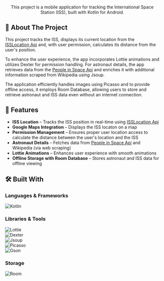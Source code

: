 <p align="center">
    This project is a mobile application for tracking the International Space Station (ISS), built with Kotlin for Android.  
</p>

## 📌 About The Project  

This project tracks the ISS, displays its current location from the [ISSLocation Api](https://api.wheretheiss.at/v1/satellites/25544) and, with user permission, calculates its distance from the user's position.

To enhance the user experience, the app incorporates Lottie animations and utilizes Dexter for permission handling. 
For astronaut details, the app retrieves data from the 
[People in Space Api](https://corquaid.github.io/international-space-station-APIs/JSON/people-in-space.json) and enriches it with additional information scraped from Wikipedia using Jsoup.

The application efficiently handles images using Picasso and to provide offline access, it employs Room Database, allowing users to store and retrieve astronaut and ISS data even without an internet connection. 

## 🚀 Features  
- **ISS Location** – Tracks the ISS position in real-time using [ISSLocation Api](https://api.wheretheiss.at/v1/satellites/25544)
- **Google Maps Integration** – Displays the ISS locaton on a map
- **Permission Management** – Ensures proper user location access to calculate the distance between the user's location and the ISS
- **Astronaut Details** – Fetches data from [People in Space Api](https://corquaid.github.io/international-space-station-APIs/JSON/people-in-space.json) and Wikipedia (via web scraping)
- **Lottie Animations** – Enhances user experience with smooth animations
- **Offline Storage with Room Database** – Stores astronaut and ISS data for offline viewing

## 🛠 Built With  

### **Languages & Frameworks**  
![Kotlin](https://img.shields.io/badge/Kotlin-%230095D5.svg?style=for-the-badge&logo=kotlin&logoColor=white)  

### **Libraries & Tools**  
![Lottie](https://img.shields.io/badge/Lottie-Animations-orange?style=for-the-badge)  
![Dexter](https://img.shields.io/badge/Dexter-Permissions-red?style=for-the-badge)  
![Jsoup](https://img.shields.io/badge/Jsoup-Web%20Scraping-blue?style=for-the-badge)  
![Picasso](https://img.shields.io/badge/Picasso-Image%20Loader-pink?style=for-the-badge)  
![Gson](https://img.shields.io/badge/Gson-JSON%20Parsing-green?style=for-the-badge)  

### **Storage**  
![Room](https://img.shields.io/badge/Room-%23FF6F00.svg?style=for-the-badge&logo=android&logoColor=white)

